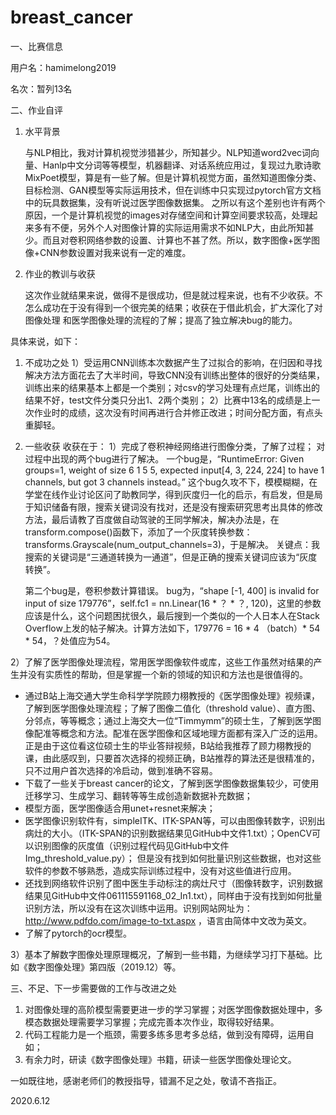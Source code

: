# breast_cancer

一、比赛信息

用户名：hamimelong2019

名次：暂列13名

二、作业自评

1. 水平背景

   与NLP相比，我对计算机视觉涉猎甚少，所知甚少。NLP知道word2vec词向量、Hanlp中文分词等等模型，机器翻译、对话系统应用过，复现过九歌诗歌MixPoet模型，算是有一些了解。但是计算机视觉方面，虽然知道图像分类、目标检测、GAN模型等实际运用技术，但在训练中只实现过pytorch官方文档中的玩具数据集，没有听说过医学图像数据集。
   之所以有这个差别也许有两个原因，一个是计算机视觉的images对存储空间和计算空间要求较高，处理起来多有不便，另外个人对图像计算的实际运用需求不如NLP大，由此所知甚少。而且对卷积网络参数的设置、计算也不甚了然。所以，数字图像+医学图像+CNN参数设置对我来说有一定的难度。

2. 作业的教训与收获

    这次作业就结果来说，做得不是很成功，但是就过程来说，也有不少收获。不怎么成功在于没有得到一个很完美的结果；收获在于借此机会，扩大深化了对图像处理    和医学图像处理的流程的了解；提高了独立解决bug的能力。

具体来说，如下：

1. 不成功之处
1）受运用CNN训练本次数据产生了过拟合的影响，在归因和寻找解决方法方面花去了大半时间，导致CNN没有训练出整体的很好的分类结果，训练出来的结果基本上都是一个类别；对csv的学习处理有点烂尾，训练出的结果不好，test文件分类只分出1、2两个类别；
2）比赛中13名的成绩是上一次作业时的成绩，这次没有时间再进行合并修正改进；时间分配方面，有点头重脚轻。

2. 一些收获
收获在于：
1）完成了卷积神经网络进行图像分类，了解了过程；
   对过程中出现的两个bug进行了解决。
   一个bug是，“RuntimeError: Given groups=1, weight of size 6 1 5 5, expected input[4, 3, 224, 224] to have 1 channels, but got 3 channels instead。”
   这个bug久攻不下，模模糊糊，在学堂在线作业讨论区问了助教同学，得到灰度归一化的启示，有启发，但是局于知识储备有限，搜索关键词没有找对，还是没有搜索研究思考出具体的修改方法，最后请教了百度做自动驾驶的王同学解决，解决办法是，在transform.compose()函数下，添加了一个灰度转换参数：transforms.Grayscale(num_output_channels=3)，于是解决。
   关键点：我搜索的关键词是“三通道转换为一通道”，但是正确的搜索关键词应该为“灰度转换”。
   
   第二个bug是，卷积参数计算错误。
   bug为，“shape [-1, 400] is invalid for input of size 179776”，self.fc1 = nn.Linear(16 * ？ * ？, 120)，这里的参数应该是什么，这个问题困扰很久，最后搜到一个类似的一个人日本人在Stack Overflow上发的帖子解决。计算方法如下，179776 = 16 * 4 （batch）* 54 * 54，？处值应为54。
   
2）了解了医学图像处理流程，常用医学图像软件或库，这些工作虽然对结果的产生并没有实质性的帮助，但是掌握一个新的领域的知识和方法也是很值得的。
* 通过B站上海交通大学生命科学学院顾力栩教授的《医学图像处理》视频课，了解到医学图像处理流程；了解了图像二值化（threshold value）、直方图、分邻点，等等概念；通过上海交大一位“Timmymm”的硕士生，了解到医学图像配准等概念和方法。配准在医学图像和区域地理方面都有深入广泛的运用。正是由于这位看这位硕士生的毕业答辩视频，B站给我推荐了顾力栩教授的课，由此感叹到，只要首次选择的视频正确，B站推荐的算法还是很精准的，只不过用户首次选择的冷启动，做到准确不容易。
* 下载了一些关于breast cancer的论文，了解到医学图像数据集较少，可使用迁移学习、生成学习、翻转等等生成创造新数据补充数据；
* 模型方面，医学图像适合用unet+resnet来解决；
* 医学图像识别软件有，simpleITK、ITK-SPAN等，可以由图像转数字，识别出病灶的大小。（ITK-SPAN的识别数据结果见GitHub中文件1.txt）；OpenCV可以识别图像的灰度值（识别过程代码见GitHub中文件Img_threshold_value.py）；
但是没有找到如何批量识别这些数据，也对这些软件的参数不够熟悉，造成实际训练过程中，没有对这些值进行应用。
* 还找到网络软件识别了图中医生手动标注的病灶尺寸（图像转数字，识别数据结果见GitHub中文件061115591168_02_In1.txt），同样由于没有找到如何批量识别方法，所以没有在这次训练中运用。识别网站网址为：http://www.pdfdo.com/image-to-txt.aspx ，语言由简体中文改为英文。
* 了解了pytorch的ocr模型。

3）基本了解数字图像处理原理概况，了解到一些书籍，为继续学习打下基础。比如《数字图像处理》第四版（2019.12）等。

三、不足、下一步需要做的工作与改进之处
1. 对图像处理的高阶模型需要更进一步的学习掌握；对医学图像数据处理中，多模态数据处理需要学习掌握；完成完善本次作业，取得较好结果。
2. 代码工程能力是一个瓶颈，需要多练多思考多总结，做到没有障碍，运用自如；
3. 有余力时，研读《数字图像处理》书籍，研读一些医学图像处理论文。

一如既往地，感谢老师们的教授指导，错漏不足之处，敬请不吝指正。

2020.6.12
